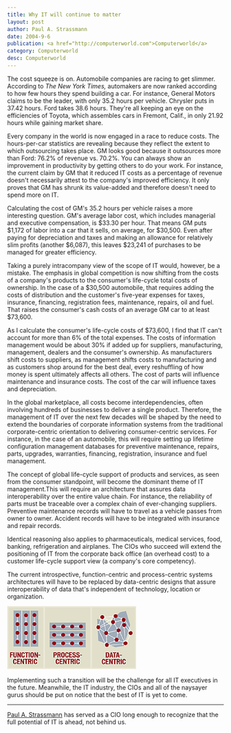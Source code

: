 ```yaml
---
title: Why IT will continue to matter
layout: post
author: Paul A. Strassmann
date: 2004-9-6
publication: <a href="http://computerworld.com">Computerworld</a>
category: Computerworld
desc: Computerworld
---
```


The cost squeeze is
on. Automobile companies are racing to get slimmer. According to
<i>The New York Times,</i> automakers are now ranked according to how
few hours they spend building a car. For instance, General Motors
claims to be the leader, with only 35.2 hours per vehicle. Chrysler
puts in 37.42 hours. Ford takes 38.6 hours. They're all keeping an eye
on the efficiencies of Toyota, which assembles cars in Fremont,
Calif., in only 21.92 hours while gaining market share.

Every company in the world is now engaged in a race to reduce
costs. The hours-per-car statistics are revealing because they reflect
the extent to which outsourcing takes place. GM looks good because it
outsources more than Ford: 76.2% of revenue vs. 70.2%. You can always
show an improvement in productivity by getting others to do your
work. For instance, the current claim by GM that it reduced IT costs
as a percentage of revenue doesn't necessarily attest to the company's
improved efficiency. It only proves that GM has shrunk its value-added
and therefore doesn't need to spend more on IT.

Calculating the cost of GM's 35.2 hours per vehicle raises a more
interesting question. GM's average labor cost, which includes
managerial and executive compensation, is $33.30 per hour. That means
GM puts $1,172 of labor into a car that it sells, on average, for
$30,500. Even after paying for depreciation and taxes and making an
allowance for relatively slim profits (another $6,087), this leaves
$23,241 of purchases to be managed for greater efficiency.

Taking a purely intracompany view of the scope of IT would,
however, be a mistake. The emphasis in global competition is now
shifting from the costs of a company's products to the consumer's
life-cycle total costs of ownership. In the case of a $30,500
automobile, that requires adding the costs of distribution and the
customer's five-year expenses for taxes, insurance, financing,
registration fees, maintenance, repairs, oil and fuel. That raises the
consumer's cash costs of an average GM car to at least $73,600. 

As I calculate the consumer's life-cycle costs of $73,600, I find
that IT can't account for more than 6% of the total expenses. The
costs of information management would be about 30% if added up for
suppliers, manufacturing, management, dealers and the consumer's
ownership. As manufacturers shift costs to suppliers, as management
shifts costs to manufacturing and as customers shop around for the
best deal, every reshuffling of how money is spent ultimately affects
all others. The cost of parts will influence maintenance and insurance
costs. The cost of the car will influence taxes and
depreciation.

In the global marketplace, all costs become interdependencies,
often involving hundreds of businesses to deliver a single
product. Therefore, the management of IT over the next few decades
will be shaped by the need to extend the boundaries of corporate
information systems from the traditional corporate-centric orientation
to delivering consumer-centric services. For instance, in the case of
an automobile, this will require setting up lifetime configuration
management databases for preventive maintenance, repairs, parts,
upgrades, warranties, financing, registration, insurance and fuel
management.

The concept of global life-cycle support of products and services,
as seen from the consumer standpoint, will become the dominant theme
of IT management.This will require an architecture that assures data
interoperability over the entire value chain. For instance, the
reliability of parts must be traceable over a complex chain of
ever-changing suppliers. Preventive maintenance records will have to
travel as a vehicle passes from owner to owner. Accident records will
have to be integrated with insurance and repair records.

Identical reasoning also applies to pharmaceuticals, medical
services, food, banking, refrigeration and airplanes. The CIOs who
succeed will extend the positioning of IT from the corporate back
office (an overhead cost) to a customer life-cycle support view (a
company's core competency).

The current introspective, function-centric and process-centric
systems architectures will have to be replaced by data-centric designs
that assure interoperability of data that's independent of technology,
location or organization.

![Evolution of Corporate Architectures](it-continue.gif)

Implementing such a transition will be the challenge for all IT
executives in the future. Meanwhile, the IT industry, the CIOs and all
of the naysayer gurus should be put on notice that the best of IT is
yet to come. 

---

[Paul A. Strassmann](mailto:paul@strassmann.com) has served as a CIO
long enough to recognize that the full potential of IT is ahead, not
behind us.



